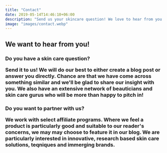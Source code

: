 ```yaml
---
title: "Contact"
date: 2019-05-14T14:46:10+06:00
description: "Send us your skincare question! We love to hear from you and will try to find a skincare solution for your issues."
image: "images/contact.webp"
---
```

<h2>We want to hear from you! 

<h3>Do you have a skin care question? 

Send it to us! We will do our best to either create a blog post or answer you directly. Chance are that we have come across something similar and we'll be glad to share our insight with you. We also have an extensive network of beauticians and skin care gurus who will be more than happy to pitch in!

<h3>Do you want to partner with us? 

We work with select affiliate programs. Where we feel a product is particularly good and suitable to our reader's concerns, we may may choose to feature it in our blog. We are particularly interested in innovative, research based skin care solutions, teqniques and immerging brands. 
